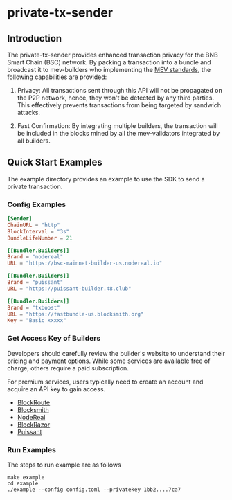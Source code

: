 # private-tx-sender

## Introduction

The private-tx-sender provides enhanced transaction privacy for the BNB Smart Chain (BSC) network.
By packing a transaction into a bundle and broadcast it to mev-builders who implementing
the [MEV standards](https://docs.bnbchain.org/bnb-smart-chain/validator/mev/overview/),
the following capabilities are provided:

1. Privacy: All transactions sent through this API will not be propagated on the P2P network,
   hence, they won't be detected by any third parties. This effectively prevents transactions from being targeted by
   sandwich attacks.

2. Fast Confirmation: By integrating multiple builders, the transaction will be included in the blocks mined by all
   the mev-validators integrated by all builders.

##  Quick Start Examples

The example directory provides an example to use the SDK to send a private transaction.

### Config Examples

```toml
[Sender]
ChainURL = "http"
BlockInterval = "3s"
BundleLifeNumber = 21

[[Bundler.Builders]]
Brand = "nodereal"
URL = "https://bsc-mainnet-builder-us.nodereal.io"

[[Bundler.Builders]]
Brand = "puissant"
URL = "https://puissant-builder.48.club"

[[Bundler.Builders]]
Brand = "txboost"
URL = "https://fastbundle-us.blocksmith.org"
Key = "Basic xxxxx"
```
### Get Access Key of Builders
Developers should carefully review the builder's website to understand their pricing and payment options. While some services are available free of charge, others require a paid subscription. 

For premium services, users typically need to create an account and acquire an API key to gain access. 

- [BlockRoute](https://bloxroute.com/)
- [Blocksmith](https://docs.blocksmith.org/)
- [NodeReal](https://docs.nodereal.io/reference/bsc-bundle-service-api#overview)
- [BlockRazor](https://blockrazor.gitbook.io/blockrazor/mev-service/bsc)
- [Puissant](https://docs.48.club/deprecated/puissant)

### Run Examples
The steps to run example are as follows

```shell
make example
cd example
./example --config config.toml --privatekey 1bb2....7ca7
```
